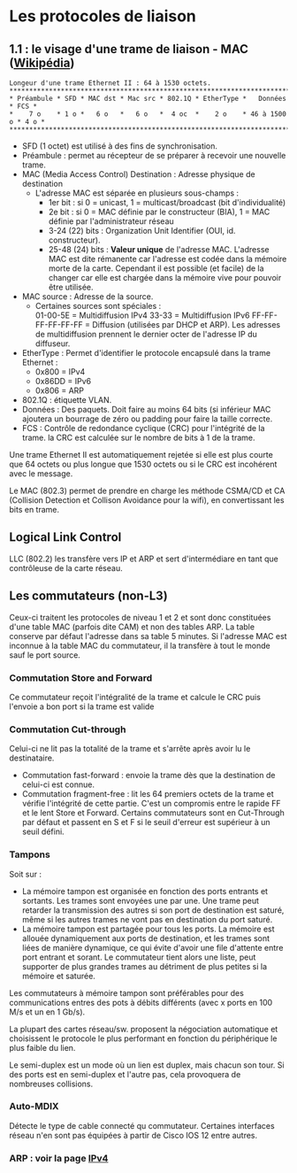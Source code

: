 # Les protocoles de liaison

## 1.1 : le visage d'une trame de liaison - MAC ([Wikipédia](https://en.wikipedia.org/wiki/Ethernet_frame))
    
    Longeur d'une trame Ethernet II : 64 à 1530 octets.
    ********************************************************************************
    * Préambule * SFD * MAC dst * Mac src * 802.1Q * EtherType *   Données   * FCS *
    *    7 o    * 1 o *   6 o   *   6 o   *  4 oc  *    2 o    * 46 à 1500 o * 4 o *
    ********************************************************************************

    
* SFD (1 octet) est utilisé à des fins de synchronisation.
* Préambule : permet au récepteur de se préparer à recevoir une nouvelle trame.
* MAC (Media Access Control) Destination : Adresse physique de destination
  * L'adresse MAC est séparée en plusieurs sous-champs : 
    * 1er bit : si 0 = unicast, 1 = multicast/broadcast (bit d'individualité)
    * 2e bit : si 0 = MAC définie par le constructeur (BIA), 1 = MAC définie par l'administrateur réseau
    * 3-24 (22) bits : Organization Unit Identifier (OUI, id. constructeur).
    * 25-48 (24) bits : **Valeur unique** de l'adresse MAC.
    L'adresse MAC est dite rémanente car l'adresse est codée dans la mémoire morte de la carte. Cependant il est possible (et facile) de la changer car elle est chargée dans la mémoire vive pour pouvoir être utilisée.
* MAC source : Adresse de la source. 
    * Certaines sources sont spéciales :   
    01-00-5E = Multidiffusion IPv4
    33-33 = Multidiffusion IPv6
    FF-FF-FF-FF-FF-FF = Diffusion (utilisées par DHCP et ARP).
    Les adresses de multidiffusion prennent le dernier octer de l'adresse IP du diffuseur.
* EtherType : Permet d'identifier le protocole encapsulé dans la trame Ethernet :   
  * 0x800  = IPv4
  * 0x86DD = IPv6
  * 0x806  = ARP
* 802.1Q : étiquette VLAN.
* Données : Des paquets. Doit faire au moins 64 bits (si inférieur MAC ajoutera un bourrage de zéro ou padding pour faire la taille correcte.
* FCS : Contrôle de redondance cyclique (CRC) pour l'intégrité de la trame. la CRC est calculée sur le nombre de bits à 1 de la trame.

Une trame Ethernet II est automatiquement rejetée si elle est plus courte que 64 octets ou plus longue que 1530 octets ou si le CRC est incohérent avec le message.

Le MAC (802.3) permet de prendre en charge les méthode CSMA/CD et CA (Collision Detection et Collison Avoidance pour la wifi), en convertissant les bits en trame.

## Logical Link Control

LLC (802.2) les transfère vers IP et ARP et sert d'intermédiare en tant que contrôleuse de la carte réseau.

## Les commutateurs (non-L3)
Ceux-ci traitent les protocoles de niveau 1 et 2 et sont donc constituées d'une table MAC (parfois dite CAM) et non des tables ARP. La table conserve par défaut l'adresse dans sa table 5 minutes.
Si l'adresse MAC est inconnue à la table MAC du commutateur, il la transfère à tout le monde sauf le port source.

### Commutation Store and Forward
Ce commutateur reçoit l'intégralité de la trame et calcule le CRC puis l'envoie a bon port si la trame est valide
### Commutation Cut-through
Celui-ci ne lit pas la totalité de la trame et s'arrête après avoir lu le destinataire.
 * Commutation fast-forward : envoie la trame dès que la destination de celui-ci est connue.
 * Commutation fragment-free : lit les 64 premiers octets de la trame et vérifie l'intégrité de cette partie. C'est un compromis entre le rapide FF et le lent Store et Forward. 
 Certains commutateurs sont en Cut-Through par défaut et passent en S et F si le seuil d'erreur est supérieur à un seuil défini.
 
 ### Tampons 
 Soit sur : 
 * La mémoire tampon est organisée en fonction des ports entrants et sortants. Les trames sont envoyées une par une. Une trame peut retarder la transmission des autres si son port de destination est saturé, même si les autres trames ne vont pas en destination du port saturé.
 * La mémoire tampon est partagée pour tous les ports. La mémoire est allouée dynamiquement aux ports de destination, et les trames sont liées de manière dynamique, ce qui évite d'avoir une file d'attente entre port entrant et sorant. Le commutateur tient alors une liste, peut supporter de plus grandes trames au détriment de plus petites si la mémoire et saturée.
 
Les commutateurs à mémoire tampon sont préférables pour des communications entres des pots à débits différents (avec x ports en 100 M/s et un en 1 Gb/s).
 
 La plupart des cartes réseau/sw. proposent la négociation automatique et choisissent le protocole le plus performant en fonction du périphérique le plus faible du lien.
 
 Le semi-duplex est un mode où un lien est duplex, mais chacun son tour. Si des ports est en semi-duplex et l'autre pas, cela provoquera de nombreuses collisions.
 
### Auto-MDIX
Détecte le type de cable connecté qu commutateur. Certaines interfaces réseau n'en sont pas équipées à partir de Cisco IOS 12 entre autres.

### ARP : voir la page [IPv4](IPv4.md)

